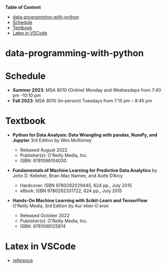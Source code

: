 **Table of Content**
- [data-programming-with-python](#data-programming-with-python)
- [Schedule](#schedule)
- [Textbook](#textbook)
- [Latex in VSCode](#latex-in-vscode)


# data-programming-with-python

# Schedule
* **Summer 2023**: MSA 8010 (Online) Monday and Wednesdays from 7:40 pm -10:10 pm
* **Fall 2023**: MSA 8010 (In-person) Tuesdays from 7:15 pm – 9:45 pm
# Textbook
* **Python for Data Analysis: Data Wrangling with pandas, NumPy, and Jupyter** 3rd Edition by Wes McKinney
  * Released August 2022
  * Publisher(s): O'Reilly Media, Inc.
  * ISBN: 9781098104030

* **Fundamentals of Machine Learning for Predictive Data Analytics** by John D. Kelleher, Brian Mac Namee, and Aoife D’Arcy
  * Hardcover: ISBN 9780262029445, 624 pp., July 2015
  * eBook:  ISBN 9780262331722, 624 pp., July 2015

* **Hands-On Machine Learning with Scikit-Learn and TensorFlow** O’Reilly Media, 3rd Edition by Aur´elien G´eron
  * Released October 2022
  * Publisher(s): O'Reilly Media, Inc.
  * ISBN: 9781098125974

# Latex in VSCode
* [reference](https://github.com/James-Yu/LaTeX-Workshop/wiki/Install#installation-and-basic-settings)